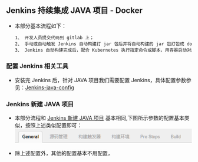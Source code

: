 ## Jenkins 持续集成 JAVA 项目 - Docker

- 本部分基本流程如下：

  ```bash
  1、 开发人员提交代码到 gitlab 上；
  2、 手动或自动触发 Jenkins 自动构建打 jar 包后并将自动构建的 jar 包打包成 docker 镜像，然后将打包好的 docker 镜像 push 到私有镜像仓库下；
  3、 Jenkins 自动构建完成后，配合 Kubernetes 执行指定命令或脚本，用容器启动对应的镜像来启动对应服务。
  ```

### 配置 Jenkins 相关工具

- 安装完 Jenkins 后，针对 JAVA 项目我们需要配置 Jenkins，具体配置参数参见：[Jenkins-java-config](../Jenkins/jenkins-java-config.md)


### Jenkins 新建 JAVA 项目
- 本部分流程和 [ Jenkins 新建 JAVA 项目](ci-java-war-project-config.md) 基本相同,下图所示参数的配置基本类似，按照上述类似配置即可：
![jenkins-docker-a](../images/jenkins-docker-a.png "jenkins-docker-project")

- 除上述配置外，其他的配置基本不用配置，